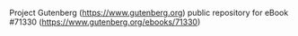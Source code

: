Project Gutenberg (https://www.gutenberg.org) public repository
for eBook #71330 (https://www.gutenberg.org/ebooks/71330)
